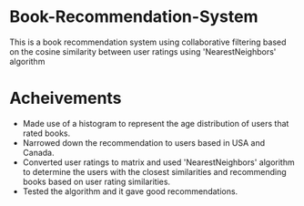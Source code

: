 # Book-Recommendation-System
This is a book recommendation system using collaborative filtering based on the cosine similarity between user ratings using 'NearestNeighbors' algorithm
# Acheivements
* Made use of a histogram to represent the age distribution of users that rated books.
* Narrowed down the recommendation to users based in USA and Canada.
* Converted user ratings to matrix and used 'NearestNeighbors' algorithm to determine the users with the closest similarities and recommending books based on user rating similarities.
* Tested the algorithm and it gave good recommendations.
